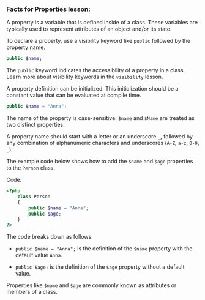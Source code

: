 ### Facts for Properties lesson:

A property is a variable that is defined inside of a class. These variables are typically used to represent attributes of an object and/or its state.

To declare a property, use a visibility keyword like `public` followed by the property name.

```php
public $name;
```

The `public` keyword indicates the accessibility of a property in a class. Learn more about visibility keywords in the `visibility` lesson.

A property definition can be initialized. This initialization should be a constant value that can be evaluated at compile time. 

```php
public $name = "Anna";
```

The name of the property is case-sensitive. `$name` and `$Name` are treated as two distinct properties.

A property name should start with a letter or an underscore `_`, followed by any combination of alphanumeric characters and underscores (`A-Z`, `a-z`, `0-9`, `_`).

The example code below shows how to add the `$name` and `$age` properties to the `Person` class.

Code:

```php
<?php
    class Person 
    {
        public $name = "Anna";
        public $age;
    }
?>
```

The code breaks down as follows:

 - `public $name = "Anna";` is the definition of the `$name` property with the default value `Anna`.

 - `public $age;` is the definition of the `$age` property without a default value. 

 Properties like `$name` and `$age` are commonly known as attributes or members of a class.
